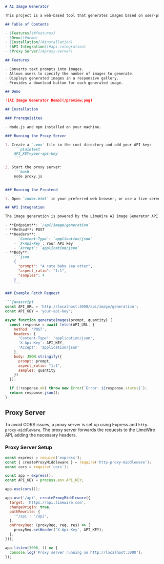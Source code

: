 
```markdown
# AI Image Generator

This project is a web-based tool that generates images based on user-provided text prompts using a JavaScript-powered AI Image Generator API. The tool allows users to specify the number of images they want to generate and displays the generated images in a gallery format.

## Table of Contents

- [Features](#features)
- [Demo](#demo)
- [Installation](#installation)
- [API Integration](#api-integration)
- [Proxy Server](#proxy-server)

## Features

- Converts text prompts into images.
- Allows users to specify the number of images to generate.
- Displays generated images in a responsive gallery.
- Provides a download button for each generated image.

## Demo

![AI Image Generator Demo](/preview.png)

## Installation

### Prerequisites

- Node.js and npm installed on your machine.

### Running the Proxy Server

1. Create a `.env` file in the root directory and add your API key:
    ```plaintext
    API_KEY=your-api-key
    ```

2. Start the proxy server:
    ```bash
    node proxy.js
    ```

### Running the Frontend

1. Open `index.html` in your preferred web browser, or use a live server extension in your code editor to serve the project.

## API Integration

The image generation is powered by the LimeWire AI Image Generator API. The API endpoint used for generating images is:

- **Endpoint**: `/api/image/generation`
- **Method**: POST
- **Headers**:
    - `Content-Type`: `application/json`
    - `X-Api-Key`: Your API key
    - `Accept`: `application/json`
- **Body**:
    ```json
    {
      "prompt": "A cute baby sea otter",
      "aspect_ratio": "1:1",
      "samples": 4
    }
    ```

### Example Fetch Request

```javascript
const API_URL = 'http://localhost:3000/api/image/generation';
const API_KEY = 'your-api-key';

async function generateImages(prompt, quantity) {
  const response = await fetch(API_URL, {
    method: 'POST',
    headers: {
      'Content-Type': 'application/json',
      'X-Api-Key': API_KEY,
      'Accept': 'application/json'
    },
    body: JSON.stringify({
      prompt: prompt,
      aspect_ratio: "1:1",
      samples: quantity
    })
  });

  if (!response.ok) throw new Error(`Error: ${response.status}`);
  return response.json();
}
```

## Proxy Server

To avoid CORS issues, a proxy server is set up using Express and `http-proxy-middleware`. The proxy server forwards the requests to the LimeWire API, adding the necessary headers.

### Proxy Server Setup

```javascript
const express = require('express');
const { createProxyMiddleware } = require('http-proxy-middleware');
const cors = require('cors');

const app = express();
const API_KEY = process.env.API_KEY;

app.use(cors());

app.use('/api', createProxyMiddleware({
  target: 'https://api.limewire.com',
  changeOrigin: true,
  pathRewrite: {
    '^/api': '/api',
  },
  onProxyReq: (proxyReq, req, res) => {
    proxyReq.setHeader('X-Api-Key', API_KEY);
  },
}));

app.listen(3000, () => {
  console.log('Proxy server running on http://localhost:3000');
});
```
```